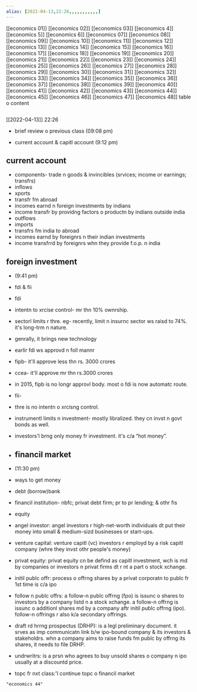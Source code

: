 ```yaml
---
alias: [2022-04-13,22:26,,,,,,,,,,,]
---
```

[[economics 01]] [[economics 02]] [[economics 03]] [[economics 4]] [[economics 5]] [[economics 6]] [[economics 07]] [[economics 08]] [[economics 09]] [[economics 10]]
[[economics 11]] [[economics 12]] [[economics 13]] [[economics 14]] [[economics 15]] [[economics 16]] [[economics 17]] [[economics 18]] [[economics 19]] [[economics 20]]
[[economics 21]] [[economics 22]] [[economics 23]] [[economics 24]] [[economics 25]] [[economics 26]] [[economics 27]] [[economics 28]] [[economics 29]] [[economics 30]]
[[economics 31]] [[economics 32]] [[economics 33]] [[economics 34]] [[economics 35]] [[economics 36]] [[economics 37]] [[economics 38]] [[economics 39]] [[economics 40]]
[[economics 41]] [[economics 42]] [[economics 43]] [[economics 44]] [[economics 45]] [[economics 46]] [[economics 47]] [[economics 48]]
table o content
```toc
```

[[2022-04-13]] 22:26
- brief review o previous class (09:08 pm)

- current account & capitl account (9:12 pm)
## current account 
- components- trade n goods & invincibles (srvices; income or earnings; transfrs)
- inflows 
- xports
- transfr fm abroad
- incomes earnd n foreign investments by indians
- income transfr by providng factors o productn by indians outside india
- outflows
- imports 
- transfrs fm india to abroad
- incomes earnd by foreignrs n their indian investments
- income transfrrd by foreignrs whn they provide f.o.p. n india

## foreign investment
- (9:41 pm)
- fdi & fii
- fdi
- intentn to xrcise control- mr thn 10% ownrship.
- sectorl limits r thre. eg- recently, limit n insurnc sector ws raisd to 74%. it's long-trm n nature.
- genrally, it brings new technology
- earlir fdi ws approvd n foll mannr
- fipb- it'll approve less thn rs. 3000 crores
- ccea- it'll approve mr thn rs.3000 crores
- in 2015, fipb is no longr approvl body. most o fdi is now automatc route.

- fii-
- thre is no intentn o xrcisng control.
- instrumentl limits n investment- mostly libralized. they cn invst n govt bonds as well.
- investors'l brng only money fr investment. it's c/a “hot money”.

- ## financil market
- (11:30 pm)
- ways to get money
- debt (borrow)bank
- financil institution- nbfc; privat debt firm; pr to pr lending; & othr fis
- equity
- angel investor: angel investors r high-net-worth individuals dt put their money into small & medium-sizd businesses or start-ups. 
- venture capital: venture capitl (vc) investors r employd by a risk capitl company (whre they invst othr people's money)
- privat equity: privat equity cn be defind as capitl investment, wch is md by companies or investors n privat firms dt r nt a part o stock xchange.
- initil publc offr: process o offrng shares by a privat corporatn to publc fr 1st time is c/a ipo
- follow n publc offrs: a follow-n publc offrng (fpo) is issunc o shares to investors by a company listd n a stock xchange. a follow-n offrng is issunc o additionl shares md by a company aftr initil publc offrng (ipo). follow-n offrings r also k/a secondary offrings.
- draft rd hrrng prospectus (DRHP): is a legl preliminary document. it srves as imp communicatn link b/w ipo-bound company & its investors & stakeholdrs. whn a company aims to raise funds fm publc by offrng its shares, it needs to file DRHP.
- undrwritrs: is a prsn who agrees to buy unsold shares o company n ipo usually at a discountd price. 

- topc fr nxt class:'l continue topc o financil market
```query
"economics 44"
```